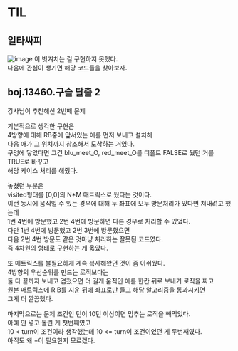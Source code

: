 # TIL
## 일타싸피

![image](https://github.com/user-attachments/assets/0c9736ca-6ed3-4a19-8f73-fd2f71a1447d)
이 빗겨치는 걸 구현하지 못했다.    
다음에 관심이 생기면 해당 코드들을 찾아보자.  


## boj.13460.구슬 탈출 2
강사님이 추천해신 2번째 문제    
  
기본적으로 생각한 구현은    
4방향에 대해 RB중에 앞서있는 애를 먼저 보내고 설치해     
다음 애가 그 위치까지 참조해서 도착하는 거였다.    
구멍에 닿았다면 그건 blu_meet_O, red_meet_O를 디폴트 FALSE로 뒀던 거를 TRUE로 바꾸고    
해당 케이스 처리를 해줬다.    

놓쳤던 부분은    
visited형태를 [0,0]의 N*M 매트릭스로 뒀다는 것이다.    
이런 동시에 움직일 수 있는 경우에 대해 두 좌표에 모두 방문처리가 있다면 쳐내려고 했는데    
1번 4번에 방문했고 2번 4번에 방문하면 다른 경우로 처리할 수 있었다.    
다만 1번 4번에 방문했고 2번 3번에 방문했으면    
다음 2번 4번 방문도 같은 것마냥 처리하는 잘못된 코드였다.    
즉 4차원의 형태로 구현하는 게 옳았다.

또 매트릭스를 불필요하게 계속 복사해왔던 것이 좀 아쉬웠다.    
4방향의 우선순위를 만드는 로직보다는    
둘 다 끝까지 보내고 겹쳤으면 더 길게 움직인 애를 한칸 뒤로 보내기 로직을 짜고    
원본 매트릭스에 R B를 지운 뒤에 좌표로만 들고 해당 알고리즘을 통과시키면    
그게 더 깔끔했다.  

마지막으로는 문제 조건인 턴이 10턴 이상이면 멈추는 로직을 빼먹었다.    
아예 안 넣고 돌린 게 첫번째였고    
10 < turn이 조건이라 생각했는데 10 <= turn이 조건이었던 게 두번째였다.    
아직도 왜 =이 필요한지 모르겠다.
